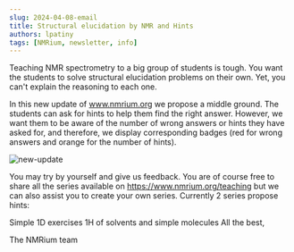 ```yaml
---
slug: 2024-04-08-email
title: Structural elucidation by NMR and Hints
authors: lpatiny
tags: [NMRium, newsletter, info]
---
```


Teaching NMR spectrometry to a big group of students is tough. You want the students to solve structural elucidation problems on their own. Yet, you can't explain the reasoning to each one.

In this new update of www.nmrium.org we propose a middle ground. The students can ask for hints to help them find the right answer. However, we want them to be aware of the number of wrong answers or hints they have asked for, and therefore, we display corresponding badges (red for wrong answers and orange for the number of hints).

![new-update](/newsletters/2024/april/new-update.png)

You may try by yourself and give us feedback. You are of course free to share all the series available on https://www.nmrium.org/teaching but we can also assist you to create your own series. Currently 2 series propose hints:

Simple 1D exercises
1H of solvents and simple molecules
All the best,

The NMRium team

